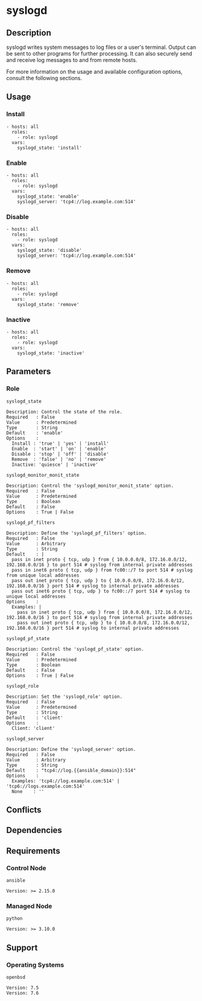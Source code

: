 # syslogd

## Description

syslogd writes system messages to log files or a user's terminal. Output can be
sent to other programs for further processing. It can also securely send and
receive log messages to and from remote hosts.

For more information on the usage and available configuration options,
consult the following sections.

## Usage

### Install

```
- hosts: all
  roles:
    - role: syslogd
  vars:
    syslogd_state: 'install'
```

### Enable

```
- hosts: all
  roles:
    - role: syslogd
  vars:
    syslogd_state: 'enable'
    syslogd_server: 'tcp4://log.example.com:514'
```

### Disable

```
- hosts: all
  roles:
    - role: syslogd
  vars:
    syslogd_state: 'disable'
    syslogd_server: 'tcp4://log.example.com:514'
```

### Remove

```
- hosts: all
  roles:
    - role: syslogd
  vars:
    syslogd_state: 'remove'
```

### Inactive

```
- hosts: all
  roles:
    - role: syslogd
  vars:
    syslogd_state: 'inactive'
```

## Parameters

### Role

`syslogd_state`

    Description: Control the state of the role.
    Required   : False
    Value      : Predetermined
    Type       : String
    Default    : 'enable'
    Options    :
      Install : 'true' | 'yes' | 'install'
      Enable  : 'start' | 'on' | 'enable'
      Disable : 'stop' | 'off' | 'disable'
      Remove  : 'false' | 'no' | 'remove'
      Inactive: 'quiesce' | 'inactive'

`syslogd_monitor_monit_state`

    Description: Control the 'syslogd_monitor_monit_state' option.
    Required   : False
    Value      : Predetermined
    Type       : Boolean
    Default    : False
    Options    : True | False

`syslogd_pf_filters`

    Description: Define the 'syslogd_pf_filters' option.
    Required   : False
    Value      : Arbitrary
    Type       : String
    Default    : |
      pass in inet proto { tcp, udp } from { 10.0.0.0/8, 172.16.0.0/12, 192.168.0.0/16 } to port 514 # syslog from internal private addresses
      pass in inet6 proto { tcp, udp } from fc00::/7 to port 514 # syslog from unique local addresses
      pass out inet proto { tcp, udp } to { 10.0.0.0/8, 172.16.0.0/12, 192.168.0.0/16 } port 514 # syslog to internal private addresses
      pass out inet6 proto { tcp, udp } to fc00::/7 port 514 # syslog to unique local addresses
    Options    :
      Examples: |
        pass in inet proto { tcp, udp } from { 10.0.0.0/8, 172.16.0.0/12, 192.168.0.0/16 } to port 514 # syslog from internal private addresses
        pass out inet proto { tcp, udp } to { 10.0.0.0/8, 172.16.0.0/12, 192.168.0.0/16 } port 514 # syslog to internal private addresses

`syslogd_pf_state`

    Description: Control the 'syslogd_pf_state' option.
    Required   : False
    Value      : Predetermined
    Type       : Boolean
    Default    : False
    Options    : True | False

`syslogd_role`

    Description: Set the 'syslogd_role' option.
    Required   : False
    Value      : Predetermined
    Type       : String
    Default    : 'client'
    Options    :
      Client: 'client'

`syslogd_server`

    Description: Define the 'syslogd_server' option.
    Required   : False
    Value      : Arbitrary
    Type       : String
    Default    : "tcp4://log.{{ansible_domain}}:514"
    Options    :
      Examples: 'tcp4://log.example.com:514' | 'tcp6://logs.example.com:514'
      None    : ''

## Conflicts

## Dependencies

## Requirements

### Control Node

`ansible`

    Version: >= 2.15.0

### Managed Node

`python`

    Version: >= 3.10.0

## Support

### Operating Systems

`openbsd`

    Version: 7.5
    Version: 7.6
